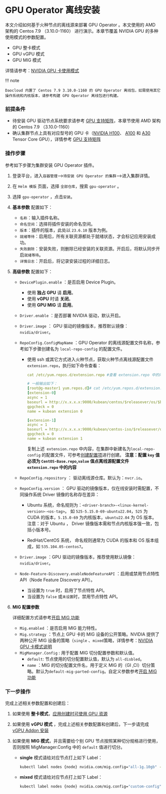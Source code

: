 # GPU Operator 离线安装

本文介绍如何基于火种节点的离线源来部署 GPU Operator 。本文使用的 AMD 架构的 Centos 7.9 （3.10.0-1160） 进行演示。本章节覆盖 NVIDIA GPU 的多种使用模式的参数配置。

- GPU 整卡模式
- GPU vGPU 模式
- GPU MIG 模式

详情请参考：[NVIDIA GPU 卡使用模式](overvie_nvidia_gpu.md)

!!! note

    Daocloud 内置了 Centos 7.9 3.10.0-1160 的 GPU Operator 离线包，如需使用其它操作系统和内核版本，请参考构建 GPU Operator 离线包进行构建。

### 前提条件

- 待安装 GPU 驱动节点系统要求请参考 [GPU 支持矩阵](../gpu_matrix.md)，本章节使用  AMD 架构的 Centos 7.9 （3.10.0-1160）
- 确认集群节点上具有对应型号的 GPU 卡（[NVIDIA H100](https://www.nvidia.com/en-us/data-center/h100/)、 [A100](https://www.nvidia.com/en-us/data-center/a100/) 和 [A30](https://www.nvidia.com/en-us/data-center/products/a30-gpu/) Tensor Core GPU），详情参考 [GPU 支持矩阵](../gpu_matrix.md)

### 操作步骤

参考如下步骤为集群安装 GPU Operator 插件。

1. 登录平台，进入`容器管理`-->`待安装 GPU Operator 的集群`-->进入集群详情。

2. 在 `Helm 模版` 页面，选择 `全部仓库`，搜索 `gpu-operator` 。

3. 选择 `gpu-operator` ，点击`安装`。

4. **基本参数** 配置如下：

    - `名称`：输入插件名称。
    - `命名空间`：选择将插件安装的命名空间。
    - `版本`：插件的版本，此处以 `23.6.10` 版本为例。
    - `就绪等待`：启用后，所有关联资源都处于就绪状态，才会标记应用安装成功。
    - `失败删除`：安装失败，则删除已经安装的关联资源。开启后，将默认同步开启`就绪等待`。
    - `详情日志`：开启后，将记录安装过程的详细日志。

5. **高级参数** 配置如下：

    - `DevicePlugin.enable` ：是否启用 Device Plugin。

        - 使用 **独占 GPU** 请 **启用**。
        - 使用  **vGPU** 时请 **关闭**。
        - 使用 **GPU MIG** 请 **启用**。

    - `Driver.enable` ：是否部署 NVIDIA 驱动，默认开启。

    - `Driver.image` ： GPU 驱动的镜像版本，推荐默认镜像：`nvidia/driver`。

    - `RepoConfig.ConfigMapName` ：GPU Operator 的离线源配置文件名称，参考如下步骤创建名为 `local-repo-config` 的配置文件。

        - 使用 ssh 或其它方式进入火种节点，获取火种节点离线源配置文件 `extension.repo`，执行如下命令查看：

            ```yaml
            cat /etc/yum.repos.d/extension.repo #查看 extension.repo 中的内容。
            
            # 一般输出如下：
            [root@g-master1 yum.repos.d]# cat /etc/yum.repos.d/extension.repo
            [extension-0]
            async = 1
            baseurl = http://x.x.x.x:9000/kubean/centos/$releasever/os/$basearch
            gpgcheck = 0
            name = kubean extension 0
            
            [extension-1]
            async = 1
            baseurl = http://x.x.x.x:9000/kubean/centos-iso/$releasever/os/$basearch
            gpgcheck = 0
            name = kubean extension 1
            ```
            
            复制上述` extension.repo` 中内容，在集群中新建名为`local-repo-config` 的配置文件，可参考[创建配置项](../../configmaps-secrets/create-configmap.md)进行创建。
            **注意：配置 `key` 值必须为 `CentOS-Base.repo`,`value` 值点离线源配置文件 `extension.repo` 中的内容**

    - `RepoConfig.repository` ：  驱动离线源仓库。默认为：`nvcr.io`。

    - `RepoConfig.version` ： GPU 驱动的镜像版本，仅在线安装时需配置，不同操作系统 Driver 镜像的名称存在差异：

         - Ubuntu 系统，命名规则为：`<driver-branch>-<linux-kernel-version>-<os-tag>`。
           如 `525-5.15.0-69-ubuntu22.04`，`525` 为 CUDA 的版本，`5.15.0-69` 为内核版本，`ubuntu22.04` 为 OS 版本。
           注意：对于 Ubuntu ， Driver 镜像版本需和节点内核版本强一致，包括小版本号。

         - RedHat/CentOS 系统， 命名规则通常为 CUDA 的版本和 OS 版本组成，如 `535.104.05-centos7`。

    - `Driver.image` ：GPU 驱动的镜像版本，推荐使用默认镜像：`nvidia/driver`。

    - `Node-Feature-Discovery.enableNodeFeatureAPI` ：启用或禁用节点特性 API（Node Feature Discovery API）。

         - 当设置为 `true` 时，启用了节点特性 API。
         - 当设置为 `false` 或`未设置`时，禁用节点特性 API。

6.  **MIG 配置参数**

    详细配置方式请参考[开启 MIG 功能](../create_mig.md)

    - `Mig.enabled` ：是否启用 MIG 能力特性。
    - `Mig.strategy` ：节点上 GPU 卡的 MIG 设备的公开策略。NVIDIA 提供了两种公开 MIG 设备的策略（`single` 、`mixed`策略，详情参考：[NVIDIA GPU 卡模式说明](overvie_nvidia_gpu.md)
    - `MigManager.Config` : 用于配置 MIG 切分配置参数和默认值。
        - `default`: 节点使用的切分配置默认值，默认为 `all-disbled`。
        - `name` ：MIG 的切分配置文件名，用于定义 MIG 的（GI ,CI）切分策略。默认为`default-mig-parted-config`。自定义参数参考[开启 MIG 功能](../create_mig.md)


### 下一步操作

完成上述相关参数配置和创建后：

1. 如果使用 **整卡模式**，[应用创建时可使用 GPU 资源](full_gpu_userguide.md)

2. 如果使用 **vGPU 模式** ，完成上述相关参数配置和创建后，下一步请完成 [vGPU Addon 安装](vgpu/vgpu_addon.md)

3. 如果使用 **MIG 模式**，并且需要给个别 GPU 节点按照某种切分规格进行使用，否则按照 MigManager.Config 中的 `default` 值进行切分。

    - **single** 模式请给对应节点打上如下 Label：

        ```sh
        kubectl label nodes {node} nvidia.com/mig.config="all-1g.10gb" --overwrite
        ```

    - **mixed** 模式请给对应节点打上如下 Label：

        ```sh
        kubectl label nodes {node} nvidia.com/mig.config="custom-config" --overwrite
        ```
